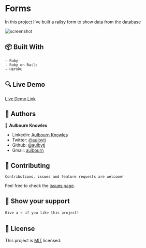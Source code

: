 # Forms

In this project I've built a railsy form to show data from the database

![screenshot](./app/assets/images/screenshot.png)

## :package: Built With

    - Ruby
    - Ruby on Rails
    - Heroku

## :mag: Live Demo

[Live Demo Link]()

## :busts_in_silhouette: Authors

👤 **Aulbourn Knowles**

- Linkedin: [Aulbourn Knowles](https://www.linkedin.com/in/aulbourn-knowles)
- Twitter: [@aulbytj](https://twitter.com/aulbytj)
- Github: [@aulbytj](https://github.com/aulbytj)
- Gmail: [aulbourn](mailto:aulbourn@gmail.com)

## 🤝 Contributing

    Contributions, issues and feature requests are welcome!

Feel free to check the [issues page](https://github.com/aulbytj/RailsReFormer/issues).

## :star2: Show your support

    Give a ⭐️ if you like this project!

## 📝 License

This project is [MIT](lic.url) licensed.
